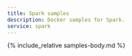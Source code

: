 ```yaml
---
title: Spark samples
description: Docker samples for Spark.
service: spark
---
```


{% include_relative samples-body.md %}
